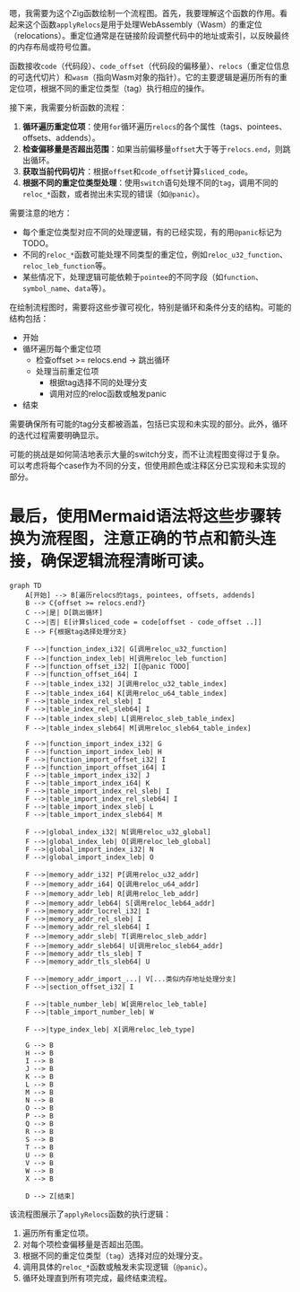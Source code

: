 嗯，我需要为这个Zig函数绘制一个流程图。首先，我要理解这个函数的作用。看起来这个函数`applyRelocs`是用于处理WebAssembly（Wasm）的重定位（relocations）。重定位通常是在链接阶段调整代码中的地址或索引，以反映最终的内存布局或符号位置。

函数接收`code`（代码段）、`code_offset`（代码段的偏移量）、`relocs`（重定位信息的可迭代切片）和`wasm`（指向Wasm对象的指针）。它的主要逻辑是遍历所有的重定位项，根据不同的重定位类型（tag）执行相应的操作。

接下来，我需要分析函数的流程：

1. **循环遍历重定位项**：使用`for`循环遍历`relocs`的各个属性（tags、pointees、offsets、addends）。
2. **检查偏移量是否超出范围**：如果当前偏移量`offset`大于等于`relocs.end`，则跳出循环。
3. **获取当前代码切片**：根据`offset`和`code_offset`计算`sliced_code`。
4. **根据不同的重定位类型处理**：使用`switch`语句处理不同的`tag`，调用不同的`reloc_*`函数，或者抛出未实现的错误（如`@panic`）。

需要注意的地方：
- 每个重定位类型对应不同的处理逻辑，有的已经实现，有的用`@panic`标记为TODO。
- 不同的`reloc_*`函数可能处理不同类型的重定位，例如`reloc_u32_function`、`reloc_leb_function`等。
- 某些情况下，处理逻辑可能依赖于`pointee`的不同字段（如`function`、`symbol_name`、`data`等）。

在绘制流程图时，需要将这些步骤可视化，特别是循环和条件分支的结构。可能的结构包括：

- 开始
- 循环遍历每个重定位项
  - 检查offset >= relocs.end → 跳出循环
  - 处理当前重定位项
    - 根据tag选择不同的处理分支
    - 调用对应的reloc函数或触发panic
- 结束

需要确保所有可能的tag分支都被涵盖，包括已实现和未实现的部分。此外，循环的迭代过程需要明确显示。

可能的挑战是如何简洁地表示大量的switch分支，而不让流程图变得过于复杂。可以考虑将每个case作为不同的分支，但使用颜色或注释区分已实现和未实现的部分。

最后，使用Mermaid语法将这些步骤转换为流程图，注意正确的节点和箭头连接，确保逻辑流程清晰可读。
================================================
```mermaid
graph TD
    A[开始] --> B[遍历relocs的tags, pointees, offsets, addends]
    B --> C{offset >= relocs.end?}
    C -->|是| D[跳出循环]
    C -->|否| E[计算sliced_code = code[offset - code_offset ..]]
    E --> F{根据tag选择处理分支}
    
    F -->|function_index_i32| G[调用reloc_u32_function]
    F -->|function_index_leb| H[调用reloc_leb_function]
    F -->|function_offset_i32| I[@panic TODO]
    F -->|function_offset_i64| I
    F -->|table_index_i32| J[调用reloc_u32_table_index]
    F -->|table_index_i64| K[调用reloc_u64_table_index]
    F -->|table_index_rel_sleb| I
    F -->|table_index_rel_sleb64| I
    F -->|table_index_sleb| L[调用reloc_sleb_table_index]
    F -->|table_index_sleb64| M[调用reloc_sleb64_table_index]
    
    F -->|function_import_index_i32| G
    F -->|function_import_index_leb| H
    F -->|function_import_offset_i32| I
    F -->|function_import_offset_i64| I
    F -->|table_import_index_i32| J
    F -->|table_import_index_i64| K
    F -->|table_import_index_rel_sleb| I
    F -->|table_import_index_rel_sleb64| I
    F -->|table_import_index_sleb| L
    F -->|table_import_index_sleb64| M
    
    F -->|global_index_i32| N[调用reloc_u32_global]
    F -->|global_index_leb| O[调用reloc_leb_global]
    F -->|global_import_index_i32| N
    F -->|global_import_index_leb| O
    
    F -->|memory_addr_i32| P[调用reloc_u32_addr]
    F -->|memory_addr_i64| Q[调用reloc_u64_addr]
    F -->|memory_addr_leb| R[调用reloc_leb_addr]
    F -->|memory_addr_leb64| S[调用reloc_leb64_addr]
    F -->|memory_addr_locrel_i32| I
    F -->|memory_addr_rel_sleb| I
    F -->|memory_addr_rel_sleb64| I
    F -->|memory_addr_sleb| T[调用reloc_sleb_addr]
    F -->|memory_addr_sleb64| U[调用reloc_sleb64_addr]
    F -->|memory_addr_tls_sleb| T
    F -->|memory_addr_tls_sleb64| U
    
    F -->|memory_addr_import_...| V[...类似内存地址处理分支]
    F -->|section_offset_i32| I
    
    F -->|table_number_leb| W[调用reloc_leb_table]
    F -->|table_import_number_leb| W
    
    F -->|type_index_leb| X[调用reloc_leb_type]
    
    G --> B
    H --> B
    I --> B
    J --> B
    K --> B
    L --> B
    M --> B
    N --> B
    O --> B
    P --> B
    Q --> B
    R --> B
    S --> B
    T --> B
    U --> B
    V --> B
    W --> B
    X --> B
    
    D --> Z[结束]
``` 

该流程图展示了`applyRelocs`函数的执行逻辑：
1. 遍历所有重定位项。
2. 对每个项检查偏移量是否超出范围。
3. 根据不同的重定位类型（`tag`）选择对应的处理分支。
4. 调用具体的`reloc_*`函数或触发未实现逻辑（`@panic`）。
5. 循环处理直到所有项完成，最终结束流程。